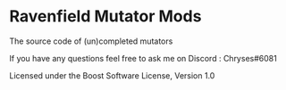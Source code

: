 # Ravenfield Mutator Mods
The source code of (un)completed mutators

If you have any questions feel free to ask me on Discord : Chryses#6081 


Licensed under the Boost Software License, Version 1.0

